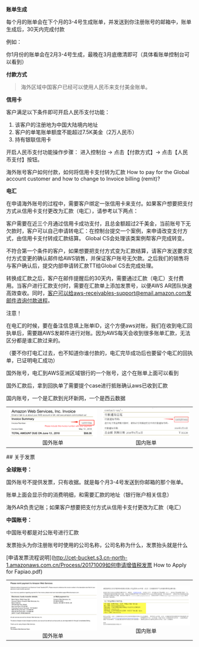 **账单生成**

每个月的账单会在下个月的3-4号生成账单，并发送到你注册账号的邮箱中，账单生成后，30天内完成付款

例如：

你1月份的账单会在2月3-4号生成，最晚在3月底缴清即可（具体看账单控制台可以看到）

**付款方式**

> 海外区域中国客户已经可以使用人民币来支付美金账单。

**信用卡**

客户满足以下条件即可开启人民币支付功能：

  1. 该客户的注册地为中国大陆境内地址
  2. 客户的单笔账单额度不能超过7.5K美金（2万人民币）
  3. 持有银联信用卡

  开启人民币支付功能操作步骤：
  进入控制台 → 点击【付款方式】→ 点击【人民币支付】按钮。

海外账号客户如何付款，如何将信用卡支付转为汇款 How to pay for the Global account customer and how to change to Invoice billing (remit)?

**电汇**

在申请海外账号的过程中，需要客户绑定一张信用卡来支付。如果客户想要把支付方式从信用卡支付更改为汇款（电汇），请参考以下两点：

客户需要在近三个月通过信用卡成功支付，且总金额超过2千美金，当前账号下无欠款时，客户可以自己申请转电汇：在控制台提交一个案例，来申请改变支付方式，由信用卡支付转成汇款结算。 Global CS会处理该类案例帮客户完成转变。

不符合第一个条件的客户，如果想要把支付方式变为汇款结算，请客户发送要求支付方式变更的确认邮件给AWS销售，并保证客户账号无欠款。之后我们的销售将与客户确认后，提交内部申请转汇款TT给Global CS去完成处理。


转换成汇款之后，客户在邮件提醒后的30天内，需要通过汇款（电汇）支付费用。当客户进行汇款支付时，需要在汇款单上添加发票号，以便AWS AR团队快速高效查收。同时，客户可以给aws-receivables-support@email.amazon.com发邮件咨询付款进程。

<table>
    <tr>
        <td ><center><img src="image/01.png" >
        <center>国外账单<center>
        </center></td>
        <td ><center><img src="image/02.png" >
        <center>国内账单<center>
        </center></td>
    </tr>


注意！

在电汇的时候，要在备注信息填上账单ID，这个方便aws对账，我们在收到电汇回执单后，需要跟AWS发邮件进行对账。因为AWS每天会收到很多账单汇款，无法区分都是谁汇款过来的。

（要不你打电汇过去，也不知道你谁付款的，电汇完毕成功后也要留个电汇的回执单，已证明电汇成功）

国外账号，电汇到AWS亚洲区域银行的一个账号，这个在账单上面可以看到

国外汇款后，拿到回执单了需要提个case进行抵账确认aws已收到汇款

国内账号，一个是汇款到光环新网，一个是西云数据

<table>
    <tr>
        <td ><center><img src="image/03.png" >
        <center>国外账单<center>
        </center></td>
        <td ><center><img src="image/04.png" >
        <center>国内账单<center>
        </center></td>
    </tr>
## 关于发票


**全球账号：**

国外账号不提供发票，只有收据。就是每个月3-4号发送到你邮箱的那个账单。

账单上面会显示你的消费明细，和需要汇款的地址（银行账户相关信息）

海外AR负责记账；如果客户想要把支付方式从信用卡支付更改为汇款（电汇）

**中国账号：**

中国账号都是对公账号进行汇款

发票抬头为你注册账号时使用的公司名称，公司名称为什么，发票抬头就是什么

[申请发票流程说明](http://cet-bucket.s3.cn-north-1.amazonaws.com.cn/Process/20171009如何申请增值税发票 How to Apply for Fapiao.pdf)